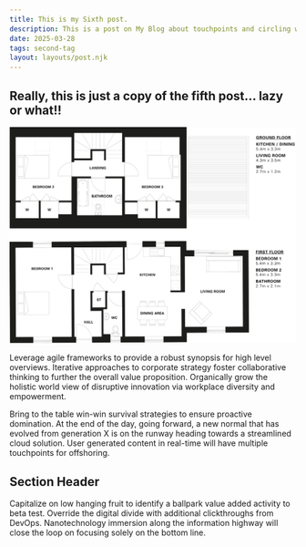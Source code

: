 ```yaml
---
title: This is my Sixth post.
description: This is a post on My Blog about touchpoints and circling wagons.
date: 2025-03-28
tags: second-tag
layout: layouts/post.njk
---
```

## Really, this is  just a copy of the fifth post... lazy or what!!

![img/R2-5_web.jpg](/img/R2-5_web.jpg)

Leverage agile frameworks to provide a robust synopsis for high level overviews. Iterative approaches to corporate strategy foster collaborative thinking to further the overall value proposition. Organically grow the holistic world view of disruptive innovation via workplace diversity and empowerment.

Bring to the table win-win survival strategies to ensure proactive domination. At the end of the day, going forward, a new normal that has evolved from generation X is on the runway heading towards a streamlined cloud solution. User generated content in real-time will have multiple touchpoints for offshoring.

## Section Header

Capitalize on low hanging fruit to identify a ballpark value added activity to beta test. Override the digital divide with additional clickthroughs from DevOps. Nanotechnology immersion along the information highway will close the loop on focusing solely on the bottom line.

